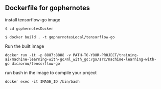 ## Dockerfile for gophernotes

install tensorflow-go image
```
$ cd gophernotesDocker

$ docker build . -t gophernotesLocal/tensorflow-go
```

Run the built image

```
docker run -it -p 8887:8888 -v PATH-TO-YOUR-PROJECT/training-ai/machine-learning-with-go/ml_with_go:/go/src/machine-learning-with-go dicaormu/tensorflow-go
``` 

run bash in the image to compile your project

```
docker exec -it IMAGE_ID /bin/bash
```
